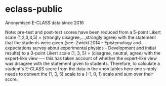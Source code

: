 # eclass-public

Anonymised E-CLASS data since 2016

Note: pre-test and post-test scores have been reduced from a 5-point Likert scale (1,2,3,4,5) = (strongly disagree,...,strongly agree) with the statement that the students were given
(see: Zwickl 2014 - Epistemology and expectations survey about experimental physics - Development and initial results)
to a 3-point Likert scale (1, 3, 5) = (disagree, neutral, agree) with the expert-like view --- this has taken account of whether the expert-like view was disagree with the statement given to students.
Therefore, to calculate a student's E-CLASS score from the data in the anon tables here one simply needs to convert the (1, 3, 5) scale to a (-1, 0, 1) scale and sum over their score.
